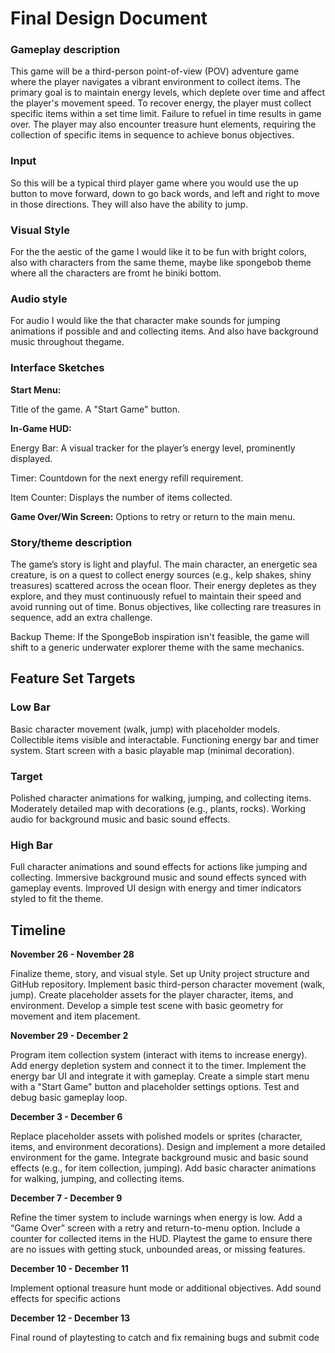 # Final Design Document
### Gameplay description
This game will be a third-person point-of-view (POV) adventure game where the player navigates a vibrant environment to collect items. The primary goal is to maintain energy levels, which deplete over time and affect the player's movement speed. To recover energy, the player must collect specific items within a set time limit. Failure to refuel in time results in game over. The player may also encounter treasure hunt elements, requiring the collection of specific items in sequence to achieve bonus objectives.

### Input
So this will be a typical third player game where you would use the up button to move forward, down to go back words, and left and right to move in those directions. They will also have the ability to jump.

### Visual Style
For the the aestic of the game I would like it to be fun with bright colors, also with characters from the same theme, maybe like spongebob theme where all the characters are fromt he biniki bottom. 

### Audio style
For audio I would like the that character make sounds for jumping animations if possible and and collecting items. And also have background music throughout thegame.

### Interface Sketches
**Start Menu:**

Title of the game.
A "Start Game" button.

**In-Game HUD:**

Energy Bar: A visual tracker for the player’s energy level, prominently displayed.

Timer: Countdown for the next energy refill requirement.

Item Counter: Displays the number of items collected.

**Game Over/Win Screen:**
Options to retry or return to the main menu.

### Story/theme description
The game’s story is light and playful. The main character, an energetic sea creature, is on a quest to collect energy sources (e.g., kelp shakes, shiny treasures) scattered across the ocean floor. Their energy depletes as they explore, and they must continuously refuel to maintain their speed and avoid running out of time. Bonus objectives, like collecting rare treasures in sequence, add an extra challenge.

Backup Theme: If the SpongeBob inspiration isn't feasible, the game will shift to a generic underwater explorer theme with the same mechanics.

## Feature Set Targets
### Low Bar
Basic character movement (walk, jump) with placeholder models.
Collectible items visible and interactable.
Functioning energy bar and timer system.
Start screen with a basic playable map (minimal decoration).

### Target
Polished character animations for walking, jumping, and collecting items.
Moderately detailed map with decorations (e.g., plants, rocks).
Working audio for background music and basic sound effects.

### High Bar
Full character animations and sound effects for actions like jumping and collecting.
Immersive background music and sound effects synced with gameplay events.
Improved UI design with energy and timer indicators styled to fit the theme.


## Timeline

**November 26 - November 28**

Finalize theme, story, and visual style.
Set up Unity project structure and GitHub repository.
Implement basic third-person character movement (walk, jump).
Create placeholder assets for the player character, items, and environment.
Develop a simple test scene with basic geometry for movement and item placement.

**November 29 - December 2**

Program item collection system (interact with items to increase energy).
Add energy depletion system and connect it to the timer.
Implement the energy bar UI and integrate it with gameplay.
Create a simple start menu with a "Start Game" button and placeholder settings options.
Test and debug basic gameplay loop.

**December 3 - December 6**

Replace placeholder assets with polished models or sprites (character, items, and environment decorations).
Design and implement a more detailed environment for the game.
Integrate background music and basic sound effects (e.g., for item collection, jumping).
Add basic character animations for walking, jumping, and collecting items.

**December 7 - December 9**

Refine the timer system to include warnings when energy is low.
Add a “Game Over” screen with a retry and return-to-menu option.
Include a counter for collected items in the HUD.
Playtest the game to ensure there are no issues with getting stuck, unbounded areas, or missing features.

**December 10 - December 11**

Implement optional treasure hunt mode or additional objectives.
Add sound effects for specific actions

**December 12 - December 13**

Final round of playtesting to catch and fix remaining bugs and submit code
 
